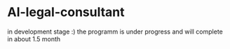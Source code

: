 # AI-legal-consultant
in development stage :) 
the programm is under progress and will complete in about 1.5 month 